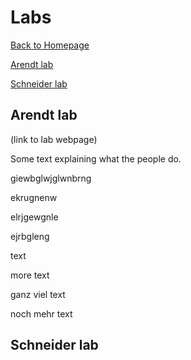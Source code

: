 # Labs
[Back to Homepage](index.md)

[Arendt lab](#arendt-lab)

[Schneider lab](#schneider-lab)


## Arendt lab
(link to lab webpage)

Some text explaining what the people do.

giewbglwjglwnbrng

ekrugnenw

elrjgewgnle

ejrbgleng

text


more text


ganz viel text


noch mehr text



## Schneider lab

